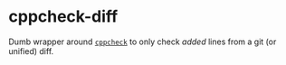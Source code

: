 # cppcheck-diff

Dumb wrapper around [`cppcheck`](https://github.com/danmar/cppcheck) to only
check _added_ lines from a git (or unified) diff.
